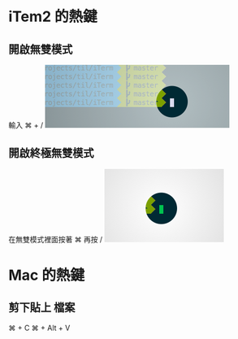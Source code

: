 # iTem2 的熱鍵

## 開啟無雙模式
輸入 ⌘ + /
![無雙](musou.png "無雙模式")

## 開啟終極無雙模式
在無雙模式裡面按著 ⌘ 再按 /
![終極無雙](musou2.png "終極無雙模式")

# Mac 的熱鍵

## 剪下貼上 檔案 

⌘ + C
⌘ + Alt + V

